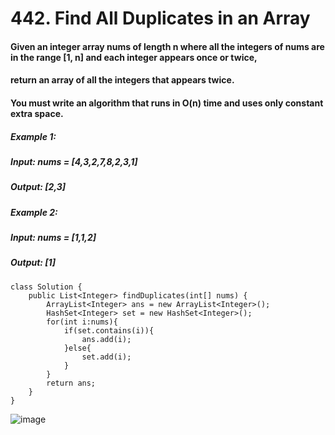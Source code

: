 # 442. Find All Duplicates in an Array

#### Given an integer array nums of length n where all the integers of nums are in the range [1, n] and each integer appears once or twice,
#### return an array of all the integers that appears twice.
#### You must write an algorithm that runs in O(n) time and uses only constant extra space.

##### Example 1:
#####    Input: nums = [4,3,2,7,8,2,3,1]
#####    Output: [2,3]
##### Example 2: 
#####    Input: nums = [1,1,2]
#####    Output: [1]

```
class Solution {
    public List<Integer> findDuplicates(int[] nums) {
        ArrayList<Integer> ans = new ArrayList<Integer>();
        HashSet<Integer> set = new HashSet<Integer>();
        for(int i:nums){
            if(set.contains(i)){
                ans.add(i);
            }else{
                set.add(i);
            }
        }
        return ans;
    }
}
```

![image](https://user-images.githubusercontent.com/97871497/187748818-0db8196a-12f5-48e6-b058-fad59f0861c6.png)

